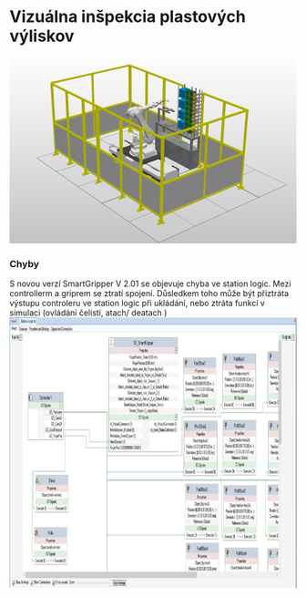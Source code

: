 <h1>Vizuálna inšpekcia plastových výliskov </h1>
<img src = https://github.com/Th0masis/skola/blob/master/VRM/02_Project2/Robot.png >
<br>
<h3>Chyby</h3>
S novou verzí SmartGripper V 2.01 se objevuje chyba ve station logic. Mezi controllerm a griprem se ztratí spojení. 
Důsledkem toho může být přiztráta výstupu controleru ve station logic při ukládání, nebo ztráta funkcí v simulaci (ovládání čelistí, atach/ deatach )

<img src=https://github.com/Th0masis/skola/blob/master/VRM/02_Project2/Projekt2%20-%20StattionLogic.png width="1024" height="475">
